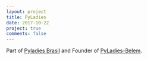 ```yaml
---
layout: project
title: PyLadies
date: 2017-10-22
project: true
comments: false
---
```


Part of [Pyladies Brasil](https://brasil.pyladies.com) and Founder of [PyLadies-Belem](https://www.facebook.com/pyladiesbelem/).